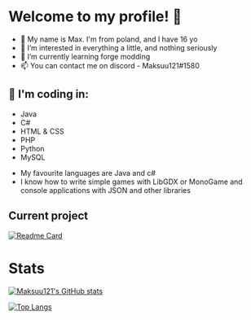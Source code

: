 # Welcome to my profile! 👋

- 👾 My name is Max. I'm from poland, and I have 16 yo
- 👀 I’m interested in everything a little, and nothing seriously
- 🌱 I’m currently learning forge modding
- 📫 You can contact me on discord - Maksuu121#1580

## 💾 I'm coding in:
  - Java
  - C#
  - HTML & CSS
  - PHP
  - Python
  - MySQL
  
* My favourite languages are Java and c#
* I know how to write simple games with LibGDX or MonoGame and console applications with JSON and other libraries

## Current project

[![Readme Card](https://github-readme-stats.vercel.app/api/pin/?username=Masiu121&repo=Saper&theme=darcula)](https://github.com/Masiu121/WWLT)

# Stats

[![Maksuu121's GitHub stats](https://github-readme-stats.vercel.app/api?username=Masiu121&theme=darcula)](https://github.com/Masiu121)

[![Top Langs](https://github-readme-stats.vercel.app/api/top-langs/?username=Masiu121&theme=darcula)](https://github.com/Masiu121?tab=repositories)

<!---
Masiu121/Masiu121 is a ✨ special ✨ repository because its `README.md` (this file) appears on your GitHub profile.
You can click the Preview link to take a look at your changes.
--->
